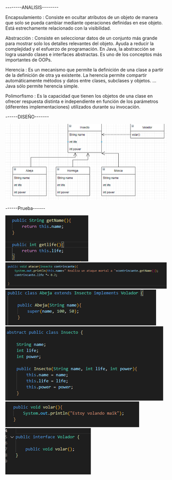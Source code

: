 

--------ANALISIS--------

Encapsulamiento : Consiste en ocultar atributos de un objeto de manera que solo se pueda cambiar mediante operaciones definidas en ese objeto. Está estrechamente relacionado con la visibilidad.

Abstracción : Consiste en seleccionar datos de un conjunto más grande para mostrar solo los detalles relevantes del objeto. Ayuda a reducir la complejidad y el esfuerzo de programación. En Java, la abstracción se logra usando clases e interfaces abstractas. Es uno de los conceptos más importantes de OOPs.

Herencia : Es un mecanismo que permite la definición de una clase a partir de la definición de otra ya existente. La herencia permite compartir automáticamente métodos y datos entre clases, subclases y objetos. ... Java sólo permite herencia simple.

Polimorfismo : Es la capacidad que tienen los objetos de una clase en ofrecer respuesta distinta e independiente en función de los parámetros (diferentes implementaciones) utilizados durante su invocación.


------DISEÑO-------

<img src="uml.PNG" alt="DiseñoUML">

------Prueba------

<img src="encapsula.PNG" alt="Encapsulamiento">

<img src="abstrac.PNG" alt="Abstracción">

<img src="herencia1.PNG" alt="Herencia">

<img src="herencia2.PNG" alt="Herencia">

<img src="poli1.PNG" alt="Polimorfismo">

<img src="poli2.PNG" alt="Polimorfismo">
